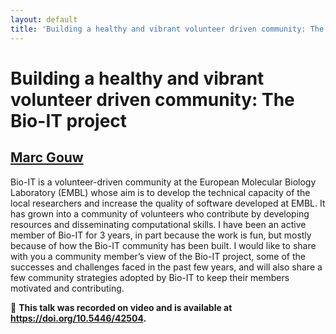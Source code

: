 ```yaml
---
layout: default
title: 'Building a healthy and vibrant volunteer driven community: The Bio-IT project'
---
```


# Building a healthy and vibrant volunteer driven community: The Bio-IT project

## [Marc Gouw](../../speaker/H7DY9W/)

Bio-IT is a volunteer-driven community at the European Molecular Biology Laboratory (EMBL) whose aim is to develop the technical capacity of the local researchers and increase the quality of software developed at EMBL. It has grown into a community of volunteers who contribute by developing resources and disseminating computational skills. I have been an active member of Bio-IT for 3 years, in part because the work is fun, but mostly because of how the Bio-IT community has been built. I would like to share with you a community member’s view of the Bio-IT project, some of the successes and challenges faced in the past few years, and will also share a few community strategies adopted by Bio-IT to keep their members motivated and contributing.

🎥 **This talk was recorded on video and is available at <https://doi.org/10.5446/42504>.**
